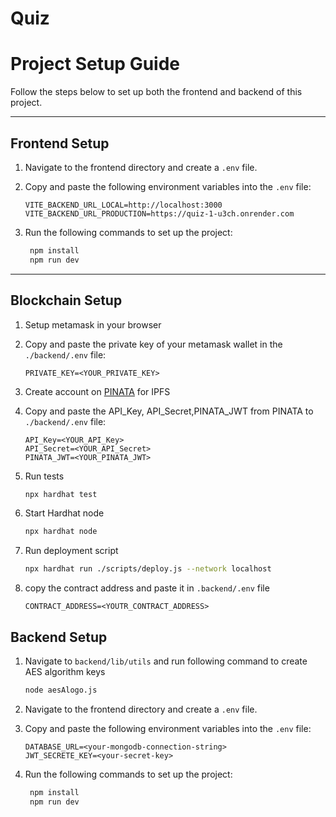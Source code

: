 # Quiz
# **Project Setup Guide**

Follow the steps below to set up both the frontend and backend of this project.

---

## **Frontend Setup**

1. Navigate to the frontend directory and create a `.env` file.
2. Copy and paste the following environment variables into the `.env` file:

   ```env
   VITE_BACKEND_URL_LOCAL=http://localhost:3000
   VITE_BACKEND_URL_PRODUCTION=https://quiz-1-u3ch.onrender.com
3. Run the following commands to set up the project:

   ```sh
    npm install
    npm run dev

 ---

 ## **Blockchain Setup** 

 1. Setup metamask in your browser
 2. Copy and paste the private key of your metamask wallet in the `./backend/.env` file: 
       
       ```env
       PRIVATE_KEY=<YOUR_PRIVATE_KEY>
3. Create account on [PINATA](https://pinata.cloud/) for IPFS 
4. Copy and paste the API_Key, API_Secret,PINATA_JWT from PINATA to `./backend/.env` file: 
       
   ```env
   API_Key=<YOUR_API_Key> 
   API_Secret=<YOUR_API_Secret> 
   PINATA_JWT=<YOUR_PINATA_JWT>
   ```
5. Run tests
     ```sh
    npx hardhat test 

6. Start Hardhat node
    ```sh
    npx hardhat node
7. Run deployment script
    ```sh
    npx hardhat run ./scripts/deploy.js --network localhost 
8.  copy the contract address and paste it in `.backend/.env`    file    

      ```env
      CONTRACT_ADDRESS=<YOUTR_CONTRACT_ADDRESS>

## **Backend Setup**  

1. Navigate to `backend/lib/utils` and run following command to create AES algorithm keys

   ```sh
   node aesAlogo.js
2. Navigate to the frontend directory and create a `.env` file.
3. Copy and paste the following environment variables into the `.env` file:

   ```env
   DATABASE_URL=<your-mongodb-connection-string>
   JWT_SECRETE_KEY=<your-secret-key>  
   
4. Run the following commands to set up the project:

   ```sh
    npm install
    npm run dev